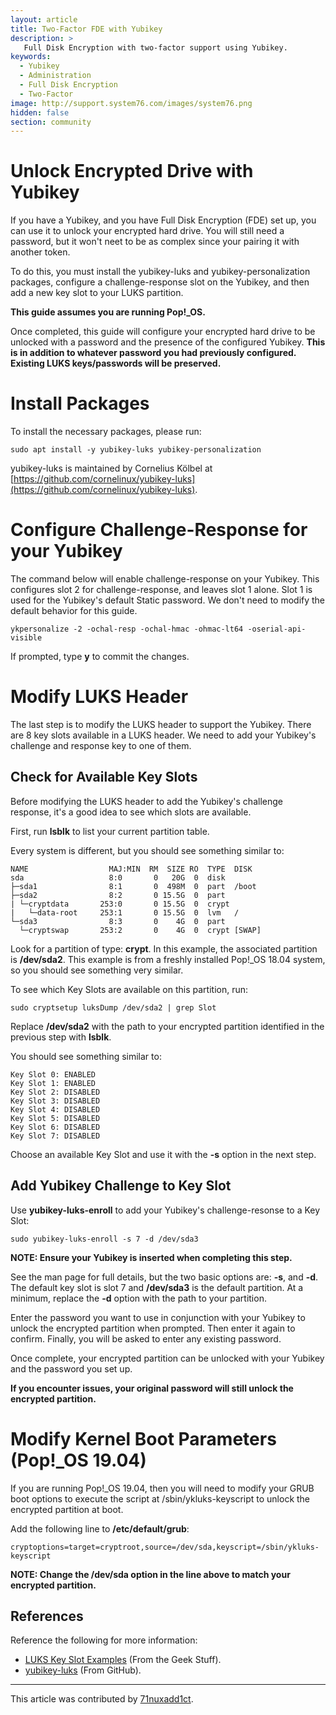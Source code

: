 ```yaml
---
layout: article
title: Two-Factor FDE with Yubikey
description: >
   Full Disk Encryption with two-factor support using Yubikey.
keywords:
  - Yubikey
  - Administration
  - Full Disk Encryption
  - Two-Factor
image: http://support.system76.com/images/system76.png
hidden: false
section: community
---
```


# Unlock Encrypted Drive with Yubikey

If you have a Yubikey, and you have Full Disk Encryption (FDE) set up, you can use it to unlock your encrypted hard drive.  You will still need a password, but it won't neet to be as complex since your pairing it with another token.

To do this, you must install the yubikey-luks and yubikey-personalization packages, configure a challenge-response slot on the Yubikey, and then add a new key slot to your LUKS partition.

**This guide assumes you are running Pop!_OS.**

Once completed, this guide will configure your encrypted hard drive to be unlocked with a password and the presence of the configured Yubikey.  **This is in addition to whatever password you had previously configured.  Existing LUKS keys/passwords will be preserved.**

# Install Packages

To install the necessary packages, please run:

    sudo apt install -y yubikey-luks yubikey-personalization

yubikey-luks is maintained by Cornelius Kölbel at [https://github.com/cornelinux/yubikey-luks](https://github.com/cornelinux/yubikey-luks).

# Configure Challenge-Response for your Yubikey

The command below will enable challenge-response on your Yubikey.  This configures slot 2 for challenge-response, and leaves slot 1 alone.  Slot 1 is used for the Yubikey's default Static password.  We don't need to modify the default behavior for this guide.

    ykpersonalize -2 -ochal-resp -ochal-hmac -ohmac-lt64 -oserial-api-visible

If prompted, type **y** to commit the changes.

# Modify LUKS Header

The last step is to modify the LUKS header to support the Yubikey.  There are 8 key slots available in a LUKS header.  We need to add your Yubikey's challenge and response key to one of them.

## Check for Available Key Slots

Before modifying the LUKS header to add the Yubikey's challenge response, it's a good idea to see which slots are available.

First, run **lsblk** to list your current partition table.

Every system is different, but you should see something similar to:

    NAME                  MAJ:MIN  RM  SIZE RO  TYPE  DISK
    sda                   8:0       0   20G  0  disk  
    ├─sda1                8:1       0  498M  0  part  /boot
    ├─sda2                8:2       0 15.5G  0  part
    | └─cryptdata       253:0       0 15.5G  0  crypt
    |   └─data-root     253:1       0 15.5G  0  lvm   /
    └─sda3                8:3       0    4G  0  part
      └─cryptswap       253:2       0    4G  0  crypt [SWAP]

Look for a partition of type: **crypt**.  In this example, the associated partition is **/dev/sda2**.  This example is from a freshly installed Pop!_OS 18.04 system, so you should see something very similar.

To see which Key Slots are available on this partition, run:

    sudo cryptsetup luksDump /dev/sda2 | grep Slot

Replace **/dev/sda2** with the path to your encrypted partition identified in the previous step with **lsblk**.

You should see something similar to:

    Key Slot 0: ENABLED
    Key Slot 1: ENABLED
    Key Slot 2: DISABLED
    Key Slot 3: DISABLED
    Key Slot 4: DISABLED
    Key Slot 5: DISABLED
    Key Slot 6: DISABLED
    Key Slot 7: DISABLED

Choose an available Key Slot and use it with the **-s** option in the next step.

## Add Yubikey Challenge to Key Slot

Use **yubikey-luks-enroll** to add your Yubikey's challenge-resonse to a Key Slot:

    sudo yubikey-luks-enroll -s 7 -d /dev/sda3

**NOTE:  Ensure your Yubikey is inserted when completing this step.**

See the man page for full details, but the two basic options are: **-s**, and **-d**.  The default key slot is slot 7 and **/dev/sda3** is the default partition.  At a minimum, replace the **-d** option with the path to your partition.

Enter the password you want to use in conjunction with your Yubikey to unlock the encrypted partition when prompted.  Then enter it again to confirm.  Finally, you will be asked to enter any existing password.

Once complete, your encrypted partition can be unlocked with your Yubikey and the password you set up.

**If you encounter issues, your original password will still unlock the encrypted partition.**

# Modify Kernel Boot Parameters (Pop!_OS 19.04)

If you are running Pop!_OS 19.04, then you will need to modify your GRUB boot options to execute the script at /sbin/ykluks-keyscript to unlock the encrypted partition at boot.

Add the following line to **/etc/default/grub**:

    cryptoptions=target=cryptroot,source=/dev/sda,keyscript=/sbin/ykluks-keyscript

**NOTE: Change the /dev/sda option in the line above to match your encrypted partition.**


## References

Reference the following for more information:
- [LUKS Key Slot Examples](https://www.thegeekstuff.com/2016/03/cryptsetup-lukskey/) (From the Geek Stuff).
- [yubikey-luks](https://developers.yubico.com/yubico-pam/) (From GitHub).

---

This article was contributed by [71nuxadd1ct](https://github.com/71nuxadd1ct).
